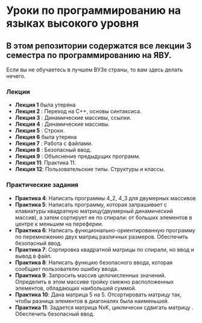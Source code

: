 # Уроки по программированию на языках высокого уровня

## В этом репозитории содержатся все лекции 3 семестра по программированию на ЯВУ.
 
 Если вы не обучаетесь в лучшем ВУЗе страны, то вам здесь делать нечего.
 
 ### Лекции
 * **Лекция 1**  была утеряна
 * **Лекция 2** : Переход на C++, основы синтаксиса.
 * **Лекция 3** : Динамические массивы, ссылки.
 * **Лекция 4** : Динамические массивы.
 * **Лекция 5** : Строки.
 * **Лекция 6**  была утеряна
 * **Лекция 7** : Работа с файлами.
 * **Лекция 8** : Безопасный ввод.
 * **Лекция 9** : Объяснение предыдущих программ.
 * **Лекция 11**: Практика 11.
 * **Лекция 12**: Пользовательские типы. Структуры и классы. 
 
 ### Практические задания
 + **Практика 4**: Написать программы 4_2, 4_3 для двумерных массивов
 + **Практика 5**: Написать программу, которая запрашивает с клавиатуры квадратную матрицу(двумерный динамический массив), а затем сортирует ее по спирали: от больших элементов в центре к меньшим на переферии.
 + **Практика 6**: Написать функционально-ориентированную программу по перемножению двух матриц различных размеров. Обеспечить безопасный ввод.
 + **Практика 7**: Сортировка квадратной матрицы по спирали, но ввод и вывод в файл.
 + **Практика 8**: Написать функцию безопасного ввода, которая сообщает пользователю ошибку ввода. 
 + **Практика 9**: Запросить массив целочисленных значений. Определить в этом массиве тройку смежно расположенных элементов, обладающих наибольшей суммой. 
 + **Практика 10**: Дана матрица 5 на 5. Отсортировать матрицу так, чтобы разница элементов в диагоналях была наименьшей.
 + **Практика 11**: Задается матрица NxK, циклически сдвигать матрицу . Обеспечить безопасный ввод.
